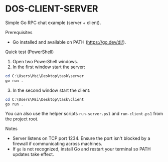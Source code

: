 # DOS-CLIENT-SERVER

Simple Go RPC chat example (server + client).

Prerequisites
- Go installed and available on PATH (https://go.dev/dl/).

Quick test (PowerShell)

1. Open two PowerShell windows.
2. In the first window start the server:

```powershell
cd C:\Users\Msi\Desktop\task\server
go run .
```

3. In the second window start the client:

```powershell
cd C:\Users\Msi\Desktop\task\client
go run .
```

You can also use the helper scripts `run-server.ps1` and `run-client.ps1` from the project root.

Notes
- Server listens on TCP port 1234. Ensure the port isn't blocked by a firewall if communicating across machines.
- If `go` is not recognized, install Go and restart your terminal so PATH updates take effect.
